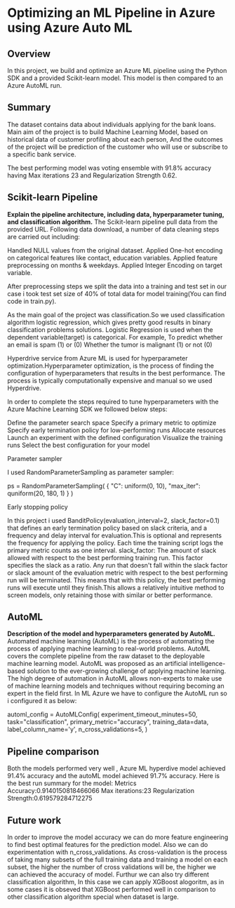 # Optimizing an ML Pipeline in Azure using Azure Auto ML

## Overview
In this project, we build and optimize an Azure ML pipeline using the Python SDK and a provided Scikit-learn model.
This model is then compared to an Azure AutoML run.

## Summary
The dataset contains data about individuals applying for the bank loans. Main aim of the project is to build Machine Learning Model, based on historical data of customer profiling about each person, And the outcomes of the project will be prediction of the customer who will use or subscribe to a specific bank service.

The best performing model was voting ensemble with 91.8% accuracy having Max iterations 23 and Regularization Strength 0.62.
 

## Scikit-learn Pipeline
**Explain the pipeline architecture, including data, hyperparameter tuning, and classification algorithm.**
The Scikit-learn pipeline pull data from the provided URL. Following data download, a number of data cleaning steps are carried out including:

Handled NULL values from the original dataset.
Applied One-hot encoding on categorical features like contact, education variables.
Applied feature preprocessing on months & weekdays.
Applied Integer Encoding on target variable.

After preprocessing steps we split the data into a training and test set in our case i took test set size of 40% of total data for model training(You can find code in train.py).

As the main goal of the project was classification.So we used classification algorithm logistic regression, which gives pretty good results in binary classification problems solutions.
Logistic Regression is used when the dependent variable(target) is categorical.
For example,
To predict whether an email is spam (1) or (0)
Whether the tumor is malignant (1) or not (0)


Hyperdrive service from Azure ML is used for hyperparameter optimization.Hyperparameter optimization, is the process of finding the configuration of hyperparameters that results in the best performance. The process is typically computationally expensive and manual so we used Hyperdrive.

In order to complete the steps required to tune hyperparameters with the Azure Machine Learning SDK we followed below steps:

Define the parameter search space
Specify a primary metric to optimize
Specify early termination policy for low-performing runs
Allocate resources
Launch an experiment with the defined configuration
Visualize the training runs
Select the best configuration for your model


Parameter sampler

I used RandomParameterSampling as parameter sampler:

ps = RandomParameterSampling(
    {
        "C": uniform(0, 10),
        "max_iter": quniform(20, 180, 1)
    }
)


Early stopping policy

In this project i used BanditPolicy(evaluation_interval=2, slack_factor=0.1) that defines an early termination policy based on slack criteria, and a frequency and delay interval for evaluation.This is optional and represents the frequency for applying the policy. Each time the training script logs the primary metric counts as one interval.
slack_factor: The amount of slack allowed with respect to the best performing training run. This factor specifies the slack as a ratio.
Any run that doesn't fall within the slack factor or slack amount of the evaluation metric with respect to the best performing run will be terminated. This means that with this policy, the best performing runs will execute until they finish.This allows a relatively intuitive method to screen models, only retaining those with similar or better performance.


## AutoML
**Description of the model and hyperparameters generated by AutoML.**
Automated machine learning (AutoML) is the process of automating the process of applying machine learning to real-world problems. AutoML covers the complete pipeline from the raw dataset to the deployable machine learning model. AutoML was proposed as an artificial intelligence-based solution to the ever-growing challenge of applying machine learning. The high degree of automation in AutoML allows non-experts to make use of machine learning models and techniques without requiring becoming an expert in the field first.
In ML Azure we have to configure the AutoML run so i configured it as below:

automl_config = AutoMLConfig(
    experiment_timeout_minutes=50,
    task="classification",
    primary_metric="accuracy",
    training_data=data,
    label_column_name='y',
    n_cross_validations=5,
    )

## Pipeline comparison
Both the models performed very well , Azure ML hyperdive model achieved 91.4% accuracy and the autoML model achieved 91.7% accuracy.
Here is the best run summary for the model:
Metrics
  Accuracy:0.9140150818466066
  Max iterations:23
  Regularization Strength:0.619579284712275

## Future work
In order to improve the model accuracy we can do more feature engineering to find best optimal features for the prediction model.
Also we can do experimentation with n_cross_validations. As cross-validation is the process of taking many subsets of the full training data and training a model on each subset, the higher the number of cross validations will be, the higher we can achieved the accuracy of model.
Furthur we can also try different classification algorithm, In this case we can apply XGBoost alogoritm, as in some cases it is obseved that XGBoost performed well in comparison to other classification algorithm special when dataset is large.
